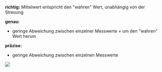 **richtig:**
Mittelwert entspricht den "wahren" Wert, unabhängig von der Streuung

**genau:**
- geringe Abweichung zwischen einzelner Messwerte + um den "wahren" Wert herum

**präzise:**
- geringe Abweichung zwischen einzelnen Messwerte

![](Pasted%20image%2020250415081601.png)
